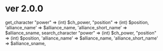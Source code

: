 # ver 2.0.0

get_character
        "power" => (int) $ch_power,
        "position" => (int) $position,
        'alliance_name' => $alliance_name,
        'alliance_short_name' => $alliance_sname,
search_character
        "power" => (int) $ch_power,
        "position" => (int) $position,
        'alliance_name' => $alliance_name,
        'alliance_short_name' => $alliance_sname,
         